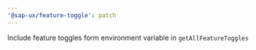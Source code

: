 ```yaml
---
'@sap-ux/feature-toggle': patch
---
```


Include feature toggles form environment variable in `getAllFeatureToggles`
